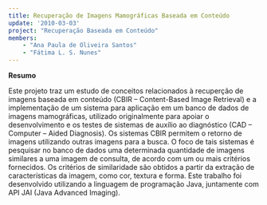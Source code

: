 ```yaml
---
title: Recuperação de Imagens Mamográficas Baseada em Conteúdo
update: '2010-03-03'
project: "Recuperação Baseada em Conteúdo"
members:
    - "Ana Paula de Oliveira Santos"
    - "Fátima L. S. Nunes"
---
```


**Resumo**

Este projeto traz um estudo de conceitos relacionados à recuperção de imagens baseada em conteúdo (CBIR – Content-Based Image Retrieval) e a implementação de um sistema para aplicação em um banco de dados de imagens mamográficas, utilizado originalmente para apoiar o desenvolvimento e os testes de sistemas de auxílio ao diagnóstico (CAD – Computer – Aided Diagnosis). Os sistemas CBIR permitem o retorno de imagens utilizando outras imagens para a busca. O foco de tais sistemas é pesquisar no banco de dados uma determinada quantidade de imagens similares a uma imagem de consulta, de acordo com um ou mais critérios fornecidos. Os critérios de similaridade são obtidos a partir da extração de características da imagem, como cor, textura e forma. Este trabalho foi desenvolvido utilizando a linguagem de programação Java, juntamente com API JAI (Java Advanced Imaging).
